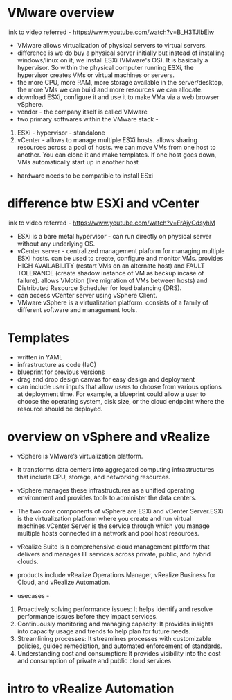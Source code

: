 # VMware overview

link to video referred - https://www.youtube.com/watch?v=B_H3TJlbEiw

* VMware allows virtualization of physical servers to virtual servers.
* difference is we do buy a physical server initially but instead of installing windows/linux on it, we install ESXi (VMware's OS). It is basically a hypervisor. So within the physical computer running ESXi, the hypervisor creates VMs or virtual machines or servers.
* the more CPU, more RAM, more storage available in the server/desktop, the more VMs we can build and more resources we can allocate.
* download ESXi, configure it and use it to make VMa via a web browser  vSphere.
* vendor - the company itself is called VMware
* two primary softwares within the VMware stack - 
1. ESXi - hypervisor - standalone
2. vCenter - allows to manage multiple ESXi hosts. allows sharing resources across a pool of hosts. we can move VMs from one host to another. You can clone it and make templates. If one host goes down, VMs automatically start up in another host
* hardware needs to be compatible to install ESxi

# difference btw ESXi and vCenter

link to video referred - https://www.youtube.com/watch?v=FrAjyCdsyhM

* ESXi is a bare metal hypervisor - can run directly on physical server without any underlying OS.
* vCenter server - centralized management plaform for managing multiple ESXi hosts. can be used to create, configure and monitor VMs. provides HIGH AVAILABILITY (restart VMs on an alternate host) and FAULT TOLERANCE (create shadow instance of VM as backup incase of failure). allows VMotion (live migration of VMs between hosts) and Distributed Resource Scheduler for load balancing (DRS). 
* can access vCenter server using vSphere Client.  
* VMware vSphere is a virtualization platform. consists of a family of different software and management tools.

# Templates

* written in YAML
* infrastructure as code (IaC)
* blueprint for previous versions
* drag and drop design canvas for easy design and deployment
* can include user inputs that allow users to choose from various options at deployment time. For example, a blueprint could allow a user to choose the operating system, disk size, or the cloud endpoint where the resource should be deployed.
  
# overview on vSphere and vRealize

* vSphere is VMware’s virtualization platform.
* It transforms data centers into aggregated computing infrastructures that include CPU, storage, and networking resources.
* vSphere manages these infrastructures as a unified operating environment and provides tools to administer the data centers.
* The two core components of vSphere are ESXi and vCenter Server.ESXi is the virtualization platform where you create and run virtual machines.vCenter Server is the service through which you manage multiple hosts connected in a network and pool host resources.

* vRealize Suite is a comprehensive cloud management platform that delivers and manages IT services across private, public, and hybrid clouds.
*  products include vRealize Operations Manager, vRealize Business for Cloud, and vRealize Automation.
*  usecases -
1.  Proactively solving performance issues: It helps identify and resolve performance issues before they impact services.
2. Continuously monitoring and managing capacity: It provides insights into capacity usage and trends to help plan for future needs.
3. Streamlining processes: It streamlines processes with customizable policies, guided remediation, and automated enforcement of standards.
4. Understanding cost and consumption: It provides visibility into the cost and consumption of private and public cloud services

# intro to vRealize Automation





